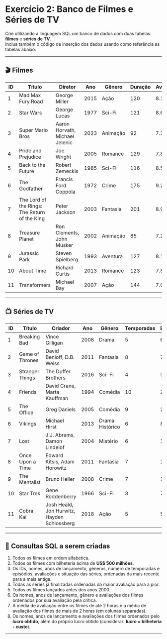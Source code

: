 # Exercício 2: Banco de Filmes e Séries de TV

Crie utilizando a linguagem SQL um banco de dados com duas tabelas: **filmes** e **séries de TV**.  
Inclua também o código de inserção dos dados usando como referência as tabelas abaixo:

---

## 🎬 Filmes

| ID | Título | Diretor | Ano  | Gênero    | Duração | Avaliação | Bilheteria      | Custo         |
|----|---------|---------|------|-----------|---------|-----------|-----------------|---------------|
| 1  | Mad Max Fury Road | George Miller | 2015 | Ação      | 120 | 8.1 | 375.200.000,00 | 150.000.000,00 |
| 2  | Star Wars | George Lucas | 1977 | Sci-Fi   | 121 | 8.6 | 775.388.007,00 | 11.000.000,00  |
| 3  | Super Mario Bros | Aaron Horvath, Michael Jelenic | 2023 | Animação | 92  | 7.3 | 1.300.000.000,00 | 100.000.000,00 |
| 4  | Pride and Prejudice | Joe Wright | 2005 | Romance  | 129 | 7.8 | 121.147.947,00 | 28.000.000,00  |
| 5  | Back to the Future | Robert Zemeckis | 1985 | Sci-Fi   | 116 | 8.5 | 381.109.762,00 | 19.000.000,00  |
| 6  | The Godfather | Francis Ford Coppola | 1972 | Crime    | 175 | 9.2 | 246.120.974,00 | 6.000.000,00   |
| 7  | The Lord of the Rings: The Return of the King | Peter Jackson | 2003 | Fantasia | 201 | 8.9 | 1.146.030.912,00 | 94.000.000,00  |
| 8  | Treasure Planet | Ron Clements, John Musker | 2002 | Animação | 85  | 7.2 | 109.578.115,00 | 140.000.000,00 |
| 9  | Jurassic Park | Steven Spielberg | 1993 | Aventura | 127 | 8.1 | 1.043.580.997,00 | 63.000.000,00  |
| 10 | About Time | Richard Curtis | 2013 | Romance  | 123 | 7.8 | 87.100.000,00  | 12.000.000,00  |
| 11 | Transformers | Michael Bay | 2007 | Ação      | 144 | 7.0 | 708.709.780,00 | 150.000.000,00 |

---

## 📺 Séries de TV

| ID | Título | Criador | Ano  | Gênero   | Temporadas | Episódios | Avaliação | Canal            | Situação     |
|----|---------|---------|------|----------|------------|-----------|-----------|------------------|--------------|
| 1  | Breaking Bad | Vince Gilligan | 2008 | Drama    | 5 | 62  | 9.5 | AMC              | Finalizada   |
| 2  | Game of Thrones | David Benioff, D.B. Weiss | 2011 | Fantasia | 8 | 73  | 9.3 | HBO              | Finalizada   |
| 3  | Stranger Things | The Duffer Brothers | 2016 | Sci-Fi   | 4 | 34  | 8.7 | Netflix          | Em Andamento |
| 4  | Friends | David Crane, Marta Kauffman | 1994 | Comédia  | 10 | 236 | 8.9 | NBC              | Finalizada   |
| 5  | The Office | Greg Daniels | 2005 | Comédia  | 9 | 201 | 8.8 | NBC              | Finalizada   |
| 6  | Vikings | Michael Hirst | 2013 | Drama Histórico | 6 | 89  | 8.5 | History Channel  | Finalizada   |
| 7  | Lost | J.J. Abrams, Damon Lindelof | 2004 | Mistério | 6 | 121 | 8.4 | ABC              | Finalizada   |
| 8  | Once Upon a Time | Edward Kitsis, Adam Horowitz | 2011 | Fantasia | 7 | 155 | 7.7 | ABC              | Finalizada   |
| 9  | The Mentalist | Bruno Heller | 2008 | Crime    | 7 | 151 | 8.1 | CBS              | Finalizada   |
| 10 | Star Trek | Gene Roddenberry | 1966 | Sci-Fi   | 3 | 79  | 8.4 | NBC              | Finalizada   |
| 11 | Cobra Kai | Josh Heald, Jon Hurwitz, Hayden Schlossberg | 2018 | Ação | 5 | 50  | 8.6 | Netflix          | Em Andamento |

---

## 📝 Consultas SQL a serem criadas

1. Todos os filmes em ordem alfabética.  
2. Todos os filmes com bilheteria acima de **US$ 500 milhões**.  
3. Os IDs, nomes, anos de lançamento, gêneros, número de temporadas e episódios, avaliações e situação das séries, ordenadas da mais recente para a mais antiga.  
4. Todas as séries já finalizadas ordenadas da maior avaliação para a pior.  
5. Todos os filmes lançados antes dos anos 2000.  
6. Os nomes, anos de lançamento, gênero e avaliações dos filmes ordenados por sua avaliação pela crítica.  
7. A média de avaliação entre os filmes de até 2 horas e a média de avaliação dos filmes de mais de 2 horas (em colunas separadas).  
8. Os nomes, anos de lançamento e avaliações dos filmes ordenados pelo **lucro obtido**, além do próprio lucro obtido (considerar: **lucro = bilheteria - custo**).  

---
